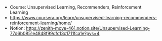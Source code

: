 * Course: Unsupervised Learning, Recommenders, Reinforcement Learning
* https://www.coursera.org/learn/unsupervised-learning-recommenders-reinforcement-learning/home/
* Notion: https://zenith-move-461.notion.site/Unsupervised-Learning-77d6b0851e4848f99dfc13c1711fca1e?pvs=4
